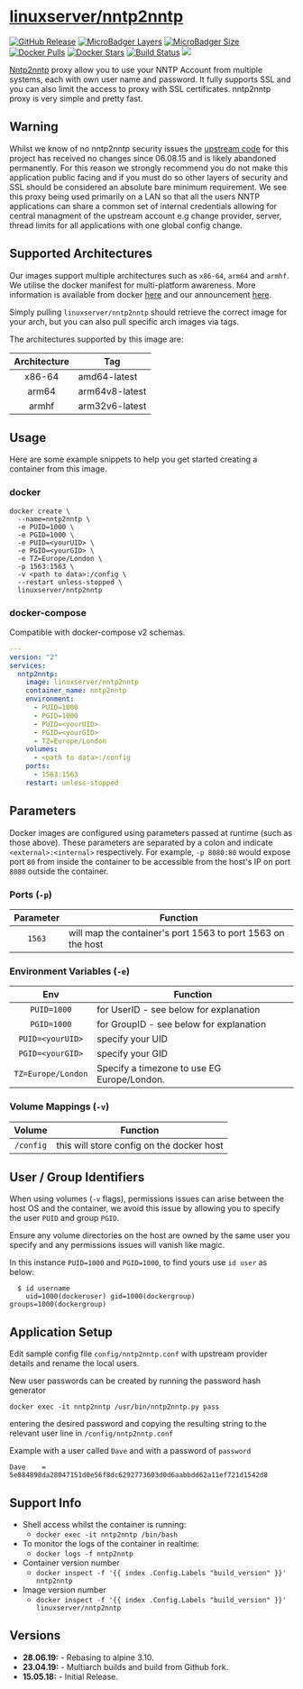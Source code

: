 # [linuxserver/nntp2nntp](https://github.com/linuxserver/docker-nntp2nntp)

[![GitHub Release](https://img.shields.io/github/release/linuxserver/docker-nntp2nntp.svg?style=flat-square&color=E68523)](https://github.com/linuxserver/docker-nntp2nntp/releases)
[![MicroBadger Layers](https://img.shields.io/microbadger/layers/linuxserver/nntp2nntp.svg?style=flat-square&color=E68523)](https://microbadger.com/images/linuxserver/nntp2nntp "Get your own version badge on microbadger.com")
[![MicroBadger Size](https://img.shields.io/microbadger/image-size/linuxserver/nntp2nntp.svg?style=flat-square&color=E68523)](https://microbadger.com/images/linuxserver/nntp2nntp "Get your own version badge on microbadger.com")
[![Docker Pulls](https://img.shields.io/docker/pulls/linuxserver/nntp2nntp.svg?style=flat-square&color=E68523)](https://hub.docker.com/r/linuxserver/nntp2nntp)
[![Docker Stars](https://img.shields.io/docker/stars/linuxserver/nntp2nntp.svg?style=flat-square&color=E68523)](https://hub.docker.com/r/linuxserver/nntp2nntp)
[![Build Status](https://ci.linuxserver.io/view/all/job/Docker-Pipeline-Builders/job/docker-nntp2nntp/job/master/badge/icon?style=flat-square)](https://ci.linuxserver.io/job/Docker-Pipeline-Builders/job/docker-nntp2nntp/job/master/)
[![](https://lsio-ci.ams3.digitaloceanspaces.com/linuxserver/nntp2nntp/latest/badge.svg)](https://lsio-ci.ams3.digitaloceanspaces.com/linuxserver/nntp2nntp/latest/index.html)

[Nntp2nntp](https://github.com/linuxserver/nntp2nntp) proxy allow you to use your NNTP Account from multiple systems, each with own user name and password. It fully supports SSL and you can also limit the access to proxy with SSL certificates. nntp2nntp proxy is very simple and pretty fast.
## Warning

Whilst we know of no nntp2nntp security issues the [upstream code](https://github.com/linuxserver/nntp2nntp) for this project has received no changes since 06.08.15 and is likely abandoned permanently.  For this reason we strongly recommend you do not make this application public facing and if you must do so other layers of security and SSL should be considered an absolute bare minimum requirement.  We see this proxy being used primarily on a LAN so that all the users NNTP applications can share a common set of internal credentials allowing for central managment of the upstream account e.g change provider, server, thread limits for all applications with one global config change.


## Supported Architectures

Our images support multiple architectures such as `x86-64`, `arm64` and `armhf`. We utilise the docker manifest for multi-platform awareness. More information is available from docker [here](https://github.com/docker/distribution/blob/master/docs/spec/manifest-v2-2.md#manifest-list) and our announcement [here](https://blog.linuxserver.io/2019/02/21/the-lsio-pipeline-project/).

Simply pulling `linuxserver/nntp2nntp` should retrieve the correct image for your arch, but you can also pull specific arch images via tags.

The architectures supported by this image are:

| Architecture | Tag |
| :----: | --- |
| x86-64 | amd64-latest |
| arm64 | arm64v8-latest |
| armhf | arm32v6-latest |


## Usage

Here are some example snippets to help you get started creating a container from this image.

### docker

```
docker create \
  --name=nntp2nntp \
  -e PUID=1000 \
  -e PGID=1000 \
  -e PUID=<yourUID> \
  -e PGID=<yourGID> \
  -e TZ=Europe/London \
  -p 1563:1563 \
  -v <path to data>:/config \
  --restart unless-stopped \
  linuxserver/nntp2nntp
```


### docker-compose

Compatible with docker-compose v2 schemas.

```yaml
---
version: "2"
services:
  nntp2nntp:
    image: linuxserver/nntp2nntp
    container_name: nntp2nntp
    environment:
      - PUID=1000
      - PGID=1000
      - PUID=<yourUID>
      - PGID=<yourGID>
      - TZ=Europe/London
    volumes:
      - <path to data>:/config
    ports:
      - 1563:1563
    restart: unless-stopped
```

## Parameters

Docker images are configured using parameters passed at runtime (such as those above). These parameters are separated by a colon and indicate `<external>:<internal>` respectively. For example, `-p 8080:80` would expose port `80` from inside the container to be accessible from the host's IP on port `8080` outside the container.

### Ports (`-p`)

| Parameter | Function |
| :----: | --- |
| `1563` | will map the container's port 1563 to port 1563 on the host |


### Environment Variables (`-e`)

| Env | Function |
| :----: | --- |
| `PUID=1000` | for UserID - see below for explanation |
| `PGID=1000` | for GroupID - see below for explanation |
| `PUID=<yourUID>` | specify your UID |
| `PGID=<yourGID>` | specify your GID |
| `TZ=Europe/London` | Specify a timezone to use EG Europe/London. |

### Volume Mappings (`-v`)

| Volume | Function |
| :----: | --- |
| `/config` | this will store config on the docker host |



## User / Group Identifiers

When using volumes (`-v` flags), permissions issues can arise between the host OS and the container, we avoid this issue by allowing you to specify the user `PUID` and group `PGID`.

Ensure any volume directories on the host are owned by the same user you specify and any permissions issues will vanish like magic.

In this instance `PUID=1000` and `PGID=1000`, to find yours use `id user` as below:

```
  $ id username
    uid=1000(dockeruser) gid=1000(dockergroup) groups=1000(dockergroup)
```

## Application Setup

Edit sample config file `config/nntp2nntp.conf` with upstream provider details and rename the local users.

New user passwords can be created by running the password hash generator
```
docker exec -it nntp2nntp /usr/bin/nntp2nntp.py pass
```
entering the desired password and copying the resulting string to the relevant user line in `/config/nntp2nntp.conf`

Example with a user called `Dave` and with a password of `password`
```
Dave    = 5e884898da28047151d0e56f8dc6292773603d0d6aabbdd62a11ef721d1542d8
```



## Support Info

* Shell access whilst the container is running:
  * `docker exec -it nntp2nntp /bin/bash`
* To monitor the logs of the container in realtime:
  * `docker logs -f nntp2nntp`
* Container version number
  * `docker inspect -f '{{ index .Config.Labels "build_version" }}' nntp2nntp`
* Image version number
  * `docker inspect -f '{{ index .Config.Labels "build_version" }}' linuxserver/nntp2nntp`

## Versions

* **28.06.19:** - Rebasing to alpine 3.10.
* **23.04.19:** - Multiarch builds and build from Github fork.
* **15.05.18:** - Initial Release.

